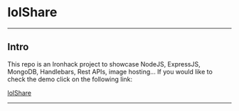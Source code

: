 # lolShare

---

## Intro

This repo is an Ironhack project to showcase NodeJS, ExpressJS, MongoDB, Handlebars, Rest APIs, image hosting...
If you would like to check the demo click on the following link:

[lolShare](https://lolshare.cyclic.app/)

---
